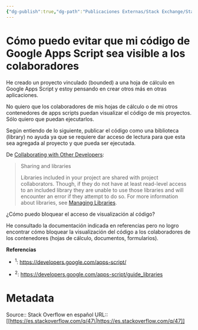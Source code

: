 ```yaml
---
{"dg-publish":true,"dg-path":"Publicaciones Externas/Stack Exchange/Stack Overflow en español/es.stackoverflow.com-47.md","permalink":"/publicaciones-externas/stack-exchange/stack-overflow-en-espanol/es-stackoverflow-com-47/","title":"Cómo puedo evitar que mi código de Google Apps Script sea visible a los colaboradores","hide":true,"noteIcon":"default","created":"2024-04-03T12:49:10.416-06:00","updated":"2024-04-05T16:43:48.279-06:00"}
---
```


# Cómo puedo evitar que mi código de Google Apps Script sea visible a los colaboradores

He creado un proyecto vinculado (bounded) a una hoja de cálculo en Google Apps Script y estoy pensando en crear otros más en otras aplicaciones. 

No quiero que los colaboradores de mis hojas de cálculo o de mi otros contenedores de apps scripts puedan visualizar el código de mis proyectos. Sólo quiero que puedan ejecutarlos.

Según entiendo de lo siguiente, publicar el código como una biblioteca (library) no ayuda ya que se requiere dar acceso de lectura para que esta sea agregada al proyecto y que pueda ser ejecutada.

De [Collaborating with Other Developers][1]:

> Sharing and libraries
> 
> Libraries included in your project are shared with project
> collaborators. Though, if they do not have at least read-level access
> to an included library they are unable to use those libraries and will
> encounter an error if they attempt to do so. For more information
> about libraries, see [Managing Libraries](https://developers.google.com/apps-script/managing_libraries).


¿Cómo puedo bloquear el acceso de visualización al código?

He consultado la documentación indicada en referencias pero no logro encontrar cómo bloquear la visualización del código a los colaboradores de los contenedores (hojas de cálculo, documentos, formularios).

**Referencias**  

- <sup>1</sup>: https://developers.google.com/apps-script/
- <sup>2</sup>: https://developers.google.com/apps-script/guide_libraries


  [1]: https://developers.google.com/apps-script/collaborating

# Metadata
Source:: Stack Overflow en español
URL:: [[https://es.stackoverflow.com/q/47\|https://es.stackoverflow.com/q/47]]

